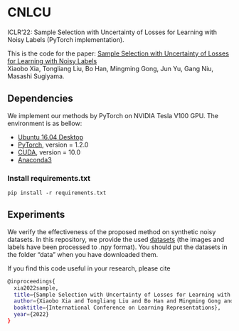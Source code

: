 # CNLCU 

ICLR‘22: Sample Selection with Uncertainty of Losses for Learning with Noisy Labels (PyTorch implementation).  

This is the code for the paper:
[Sample Selection with Uncertainty of Losses for Learning with Noisy Labels](https://openreview.net/pdf?id=xENf4QUL4LW)      
Xiaobo Xia, Tongliang Liu, Bo Han, Mingming Gong, Jun Yu, Gang Niu, Masashi Sugiyama.


## Dependencies
We implement our methods by PyTorch on NVIDIA Tesla V100 GPU. The environment is as bellow:
- [Ubuntu 16.04 Desktop](https://ubuntu.com/download)
- [PyTorch](https://PyTorch.org/), version = 1.2.0
- [CUDA](https://developer.nvidia.com/cuda-downloads), version = 10.0
- [Anaconda3](https://www.anaconda.com/)

### Install requirements.txt
~~~
pip install -r requirements.txt
~~~

## Experiments
We verify the effectiveness of the proposed method on synthetic noisy datasets. In this repository, we provide the used [datasets](https://drive.google.com/open?id=1Tz3W3JVYv2nu-mdM6x33KSnRIY1B7ygQ) (the images and labels have been processed to .npy format). You should put the datasets in the folder “data” when you have downloaded them.       

If you find this code useful in your research, please cite  
```bash
@inproceedings{
  xia2022sample,
  title={Sample Selection with Uncertainty of Losses for Learning with Noisy Labels},
  author={Xiaobo Xia and Tongliang Liu and Bo Han and Mingming Gong and Jun Yu and Gang Niu and Masashi Sugiyama},
  booktitle={International Conference on Learning Representations},
  year={2022}
}
```  

